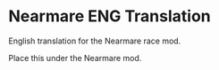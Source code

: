 # Nearmare ENG Translation
 English translation for the Nearmare race mod.

Place this under the Nearmare mod.

